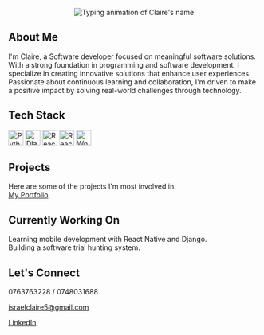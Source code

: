 <p align="center">
  <img src="https://readme-typing-svg.demolab.com?font=Fira+Code&size=28&duration=3000&pause=1000&center=true&vCenter=true&width=500&lines=I+am+Claire+Israel+Namagala" alt="Typing animation of Claire's name" />
</p>



## About Me 
I'm Claire, a Software developer focused on meaningful software solutions.  
With a strong foundation in programming and software development, I specialize in creating innovative solutions that enhance user experiences. Passionate about continuous learning and collaboration, I'm driven to make a positive impact by solving real-world challenges through technology.



## Tech Stack 

<p>
  <img src="https://cdn.jsdelivr.net/gh/devicons/devicon/icons/python/python-original.svg" alt="Python" width="30" />
  <img src="https://cdn.jsdelivr.net/gh/devicons/devicon/icons/django/django-plain.svg" alt="Django" width="30" />
  <img src="https://cdn.jsdelivr.net/gh/devicons/devicon/icons/react/react-original.svg" alt="React" width="30" />
  <img src="https://cdn.jsdelivr.net/gh/devicons/devicon/icons/react/react-original.svg" alt="React Native" width="30" />
  <img src="https://cdn.jsdelivr.net/gh/devicons/devicon/icons/wordpress/wordpress-original.svg" alt="WordPress" width="30" />
</p>



## Projects  
 
Here are some of the projects I'm most involved in.  
 [My Portfolio](https://portfolio-q8l9-2c66r48o3-claire-israels-projects.vercel.app/)


## Currently Working On  

Learning mobile development with React Native and Django.  
Building a software trial hunting system.

## Let's Connect  
 0763763228 / 0748031688 
 
 israelclaire5@gmail.com 
 
 [LinkedIn](https://www.linkedin.com/in/claire-namagala-79ba7a34b/)
